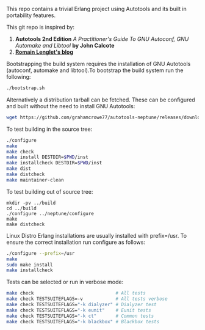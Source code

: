 This repo contains a trivial Erlang project using Autotools and its built in
portability features.

This git repo is inspired by:
1. **Autotools 2nd Edition** *A Practitioner's Guide To GNU Autoconf, GNU
   Automake and Libtool* **by John Calcote**
2. **[Romain Lenglet's blog](http://www.berabera.info/2009/08/02/eunit-integration-into-gnu-autotest/)**

Bootstrapping the build system requires the installation of GNU Autotools
(autoconf, automake and libtool).To bootstrap the build system run the
following:
```bash
./bootstrap.sh
```

Alternatively a distribution tarball can be fetched. These can be configured
and built without the need to install GNU Autotools:
```bash
wget https://github.com/grahamcrowe77/autotools-neptune/releases/download/0.1.0/neptune-0.1.0.tar.gz
```

To test building in the source tree:
```bash
./configure
make
make check
make install DESTDIR=$PWD/inst
make installcheck DESTDIR=$PWD/inst
make dist
make distcheck
make maintainer-clean
```

To test building out of source tree:
```
mkdir -pv ../build
cd ../build
./configure ../neptune/configure
make
make distcheck
```

Linux Distro Erlang installations are usually installed with prefix=/usr. To
ensure the correct installation run configure as follows:
```bash
./configure --prefix=/usr
make
sudo make install
make installcheck
```

Tests can be selected or run in verbose mode:
```bash
make check                              # All tests
make check TESTSUITEFLAGS=-v            # All tests verbose
make check TESTSUITEFLAGS="-k dialyzer" # Dialyzer test
make check TESTSUITEFLAGS="-k eunit"    # Eunit tests
make check TESTSUITEFLAGS="-k ct"       # Common tests
make check TESTSUITEFLAGS="-k blackbox" # Blackbox tests
```
